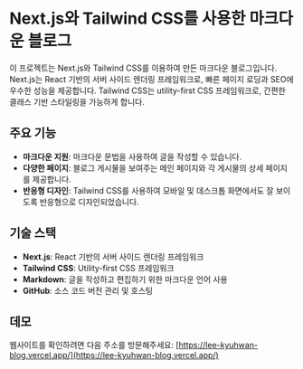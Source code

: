 # Next.js와 Tailwind CSS를 사용한 마크다운 블로그

이 프로젝트는 Next.js와 Tailwind CSS를 이용하여 만든 마크다운 블로그입니다. Next.js는 React 기반의 서버 사이드 렌더링 프레임워크로, 빠른 페이지 로딩과 SEO에 우수한 성능을 제공합니다. Tailwind CSS는 utility-first CSS 프레임워크로, 간편한 클래스 기반 스타일링을 가능하게 합니다.

## 주요 기능

- **마크다운 지원**: 마크다운 문법을 사용하여 글을 작성할 수 있습니다.
- **다양한 페이지**: 블로그 게시물을 보여주는 메인 페이지와 각 게시물의 상세 페이지를 제공합니다.
- **반응형 디자인**: Tailwind CSS를 사용하여 모바일 및 데스크톱 화면에서도 잘 보이도록 반응형으로 디자인되었습니다.

## 기술 스택

- **Next.js**: React 기반의 서버 사이드 렌더링 프레임워크
- **Tailwind CSS**: Utility-first CSS 프레임워크
- **Markdown**: 글을 작성하고 편집하기 위한 마크다운 언어 사용
- **GitHub**: 소스 코드 버전 관리 및 호스팅

## 데모

웹사이트를 확인하려면 다음 주소를 방문해주세요: [https://lee-kyuhwan-blog.vercel.app/](https://lee-kyuhwan-blog.vercel.app/)
